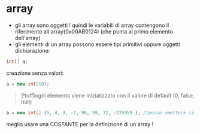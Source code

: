 # array
- gli array sono oggetti ! quindi le variabili di array contengono il riferimento all'array(0x00AB0124) (che punta al primo elemento dell'array)
- gli elementi di un array possono essere tipi primitivi oppure oggetti
dichiarazione:
```java
int[] a;
```

creazione senza valori:
```java
a = new int[10];
```

>[!tuff]ogni elemento viene inizializzato con il valore di default (0, false, null)

```java
a = new int[] {5, 4, 3, -2, 96, 59, 32, -235959 }; //posso omettere la dimensione
```

meglio usare una COSTANTE per la definizione di un array !
